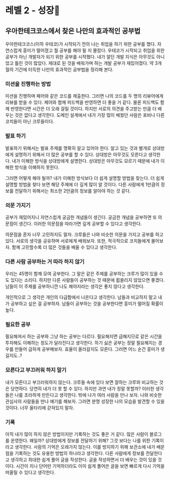 # 레벨 2 - 성장💪

## 우아한테크코스에서 찾은 나만의 효과적인 공부법

우아한테크코스(이하 우테코)가 시작되기 전의 나는 취업을 하기 위한 공부를 했다. 자연스럽게 흥미가 떨어졌고 뭘 공부를 해야 될 지 몰랐다. 우테코가 시작되고 취업을 위한 공부가 아닌 개발자가 되기 위한 공부를 시작했다. 내가 알던 개발 지식은 아무것도 아니었고 틀린 것이 많았다. 제대로 된 것을 배워가며 하는 개발 공부가 재밌어졌다. 약 3개월의 기간에 터득한 나만의 효과적인 공부법을 정리해 본다.

### 미션을 진행하는 방법

미션을 진행하며 페어와 같은 코드를 제출한다. 그러면 나의 코드를 두 명의 리뷰어에게 리뷰를 받을 수 있다. 페어와 함께 피드백을 반영하면 더 좋을 거 같다. 물론 피드백도 함께 반영한다면 시간은 더 오래 걸릴 것이다. 하지만 서로의 의견을 주고받는 만큼 더 배우는 것은 없다고 생각한다. 도메인 설계에서 내가 가장 많이 배웠던 사람은 포비나 다른 코치들이 아닌 크루들이다.

### 발표 하기

발표하기 위해서는 발표 주제를 명확히 알고 있어야 한다. 알고 있는 것과 별개로 상대방에게 설명하기 위해서 더 많은 공부를 할 수 있다. 상대방은 아무것도 모른다고 생각한다. 내가 이해한 방식을 상대방에게 설명한다. 상대방은 아무것도 모르기 때문에 내가 이해한 방식을 이해하지 못한다. 

그러면 어떻게 해야 될까? 내가 이해한 방식보다 더 쉽게 설명할 방법을 찾는다. 더 쉽게 설명할 방법을 찾다 보면 해당 주제에 더 깊게 많이 알 것이다. 다른 사람에게 1만큼의 정보를 전달하기 위해서는 최소한 2만큼의 정보를 알아야 하는 것 같다.

### 의문 가지기

공부가 재밌어지니 자연스럽게 궁금한 개념들이 생긴다. 궁금한 개념을 공부하면 또 의문점이 생긴다. 이러한 의문점을 따라가면 깊게 공부할 수 있다고 생각한다. 

의문점을 혼자 너무 고민하지도 말자. 크루들은 나와 비슷한 의문을 가지고 공부를 하고 있다. 서로의 생각을 공유하며 서로에게 배워보자. 또한, 적극적으로 코치들에게 물어보자. 함께 고민할수록 더 많은 것들을 배울 수 있다고 생각한다.

### 다른 사람 공부하는 거 따라 하지 않기

우리는 45명이 함께 모여 공부한다. 그 말은 같은 주제를 공부하는 크루가 많이 있을 수도 있다는 소리다. 하지만 다른 사람들이 공부하는 것 때문에 휩쓸리지 않았으면 좋겠다. 남들이 이 주제를 공부하니깐 나도 해야지라는 생각은 좋지 않다고 생각한다. 

개인적으로 그 생각은 개인의 다급함에서 나온다고 생각한다. 남들과 비교하지 말고 내가 공부하고 싶은 걸 공부하자. 남들이 공부하는 것을 공부한다면 흥미가 떨어질 확률이 높다.

### 필요한 공부

필요해져서 하는 공부와 그냥 하는 공부는 다르다. 필요해지면 급해지므로 같은 시간을 투자해도 이해하는 정도가 달라진다고 생각한다. 하기 싫은 공부는 정말 필요해지는 경우를 만들어 급하게 공부해보자. 효율이 올라갈지도 모른다. 그러면 어느 순간 흥미가 생길지도..?

### 모른다고 부끄러워 하지 말기

내가 모른다고 부끄러워하지 않는다. 크루들 속에 있다 보면 잘하는 크루와 비교하는 것은 당연하다. 당연히 내가 더 못 할 수 있다. 하지만 과연 내가 정말 못할까? 이러한 생각들은 나를 초라하게 만든다고 생각한다. 밖에 나가 여러 사람을 만나 보자. 나와 비슷한 관심사의 사람들을 만나 얘기를 해보자. 그러면 분명 성장한 나의 모습을 발견할 수 있을 것이다. 너무 울타리에 갇혀있지 말자.

### 기록

아직 내가 많이 하지 않은 방법이지만 기록하는 것도 좋은 거 같다. 많은 사람이 블로그를 운영한다. 왜일까? 상대방에게 정보를 전달하기 위해? 그것 보다는 나를 위한 기록이라고 생각한다. 사람의 기억은 오래가지 않는다. 이를 방지하기 위해 보관소에 내가 배운 점을 기록하는 것도 유용한 방법의 하나라고 생각한다. 다른 사람에게 정보를 전달한다고 생각하고 최대한 쉽게 풀어 글을 작성한다. 글을 작성하면서 더 배우는 것이 있을 것이다. 시간이 지나 단어만 기억하더라도 이미 쉽게 풀어쓴 글을 보면 빠르게 다시 기억을 떠올릴 수 있다고 생각한다.

